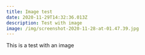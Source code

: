 ```yaml
---
title: Image test
date: 2020-11-29T14:32:36.013Z
description: Test with image
image: /img/screenshot-2020-11-28-at-01.47.39.jpg
---
```

This is a test with an image